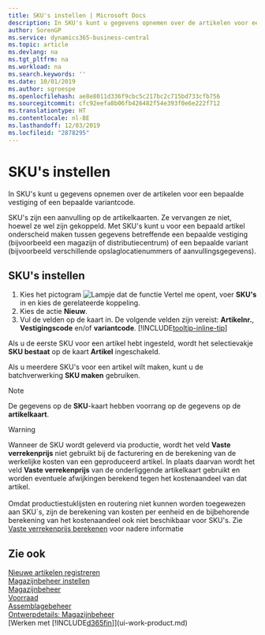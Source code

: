 ```yaml
---
title: SKU's instellen | Microsoft Docs
description: In SKU's kunt u gegevens opnemen over de artikelen voor een bepaalde vestiging of een bepaalde variantcode.
author: SorenGP
ms.service: dynamics365-business-central
ms.topic: article
ms.devlang: na
ms.tgt_pltfrm: na
ms.workload: na
ms.search.keywords: ''
ms.date: 10/01/2019
ms.author: sgroespe
ms.openlocfilehash: ae8e8011d336f9cbc5c217bc2c715bd733cfb756
ms.sourcegitcommit: cfc92eefa8b06fb426482f54e393f0e6e222f712
ms.translationtype: HT
ms.contentlocale: nl-BE
ms.lasthandoff: 12/03/2019
ms.locfileid: "2878295"
---
```

# <a name="set-up-stockkeeping-units"></a>SKU's instellen
In SKU's kunt u gegevens opnemen over de artikelen voor een bepaalde vestiging of een bepaalde variantcode.  

 SKU's zijn een aanvulling op de artikelkaarten. Ze vervangen ze niet, hoewel ze wel zijn gekoppeld. Met SKU's kunt u voor een bepaald artikel onderscheid maken tussen gegevens betreffende een bepaalde vestiging (bijvoorbeeld een magazijn of distributiecentrum) of een bepaalde variant (bijvoorbeeld verschillende opslaglocatienummers of aanvullingsgegevens).  

## <a name="to-set-up-a-stockkeeping-unit"></a>SKU's instellen  

1.  Kies het pictogram ![Lampje dat de functie Vertel me opent](media/ui-search/search_small.png "Vertel me wat u wilt doen"), voer **SKU's** in en kies de gerelateerde koppeling.  
2.  Kies de actie **Nieuw**.  
3.  Vul de velden op de kaart in. De volgende velden zijn vereist: **Artikelnr.**, **Vestigingscode** en/of **variantcode**. [!INCLUDE[tooltip-inline-tip](includes/tooltip-inline-tip_md.md)]  

Als u de eerste SKU voor een artikel hebt ingesteld, wordt het selectievakje **SKU bestaat** op de kaart **Artikel** ingeschakeld.  

Als u meerdere SKU's voor een artikel wilt maken, kunt u de batchverwerking **SKU maken** gebruiken.  

> [!NOTE]  
>  De gegevens op de **SKU**-kaart hebben voorrang op de gegevens op de **artikelkaart**.

> [!Warning]
> Wanneer de SKU wordt geleverd via productie, wordt het veld **Vaste verrekenprijs** niet gebruikt bij de facturering en de berekening van de werkelijke kosten van een geproduceerd artikel. In plaats daarvan wordt het veld **Vaste verrekenprijs** van de onderliggende artikelkaart gebruikt en worden eventuele afwijkingen berekend tegen het kostenaandeel van dat artikel.<br /><br />
> Omdat productiestuklijsten en routering niet kunnen worden toegewezen aan SKU´s, zijn de berekening van kosten per eenheid en de bijbehorende berekening van het kostenaandeel ook niet beschikbaar voor SKU's. Zie [Vaste verrekenprijs berekenen](finance-about-calculating-standard-cost.md) voor nadere informatie

## <a name="see-also"></a>Zie ook  
[Nieuwe artikelen registreren](inventory-how-register-new-items.md)  
[Magazijnbeheer instellen](warehouse-setup-warehouse.md)  
[Magazijnbeheer](warehouse-manage-warehouse.md)  
[Voorraad](inventory-manage-inventory.md)  
[Assemblagebeheer](assembly-assemble-items.md)    
[Ontwerpdetails: Magazijnbeheer](design-details-warehouse-management.md)  
[Werken met [!INCLUDE[d365fin](includes/d365fin_md.md)]](ui-work-product.md)  
